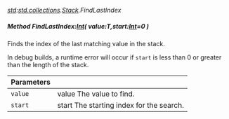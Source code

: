 _[std](../../modules/std/std-module.md):[std.collections](../../modules/std/std-collections.md).[Stack<T>](../../modules/std/std-collections-stack.md).FindLastIndex_
##### Method FindLastIndex:[Int](../../modules/wonkey/wonkey-types-int.md)( value:T,start:[Int](../../modules/wonkey/wonkey-types-int.md)=0 )
Finds the index of the last matching value in the stack.

In debug builds, a runtime error will occur if `start` is less than 0 or greater than the length of the stack.

| Parameters |    |
|:-----------|:---|
| `value` | value The value to find. |
| `start` | start The starting index for the search. |
